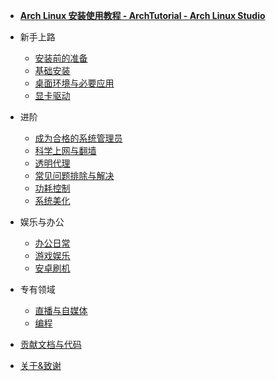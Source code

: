 - [**Arch Linux 安装使用教程 - ArchTutorial - Arch Linux Studio**](/)

- 新手上路

  - [安装前的准备](/rookie/archlinux_pre_install)
  - [基础安装](/rookie/basic_install)
  - [桌面环境与必要应用](/rookie/DE&App)
  - [显卡驱动](/rookie/graphic_driver)

- 进阶

  - [成为合格的系统管理员](/advanced/beAdmin)
  - [科学上网与翻墙](/advanced/fxckGFW)
  - [透明代理](/advanced/transparentProxy)
  - [常见问题排除与解决](/advanced/troubleshooting)
  - [功耗控制](/advanced/undervoltage)
  - [系统美化](/advanced/beauty)

- 娱乐与办公

  - [办公日常](/play&office/office)
  - [游戏娱乐](/play&office/play)
  - [安卓刷机](/play&office/android)

- 专有领域

  - [直播与自媒体](/exclusive/media)
  - [编程](/exclusive/code)

- [贡献文档与代码](contribution.md)
- [关于&致谢](about.md)
